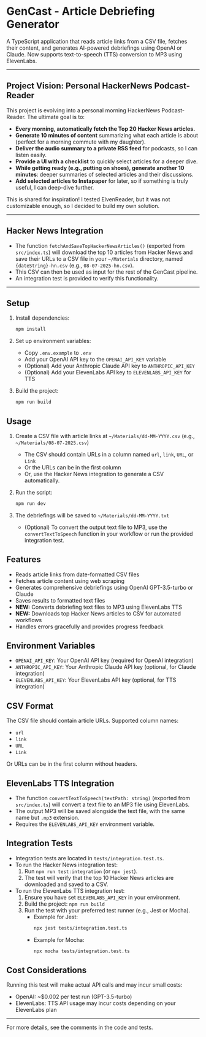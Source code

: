 # GenCast - Article Debriefing Generator

A TypeScript application that reads article links from a CSV file, fetches their content, and generates AI-powered debriefings using OpenAI or Claude. Now supports text-to-speech (TTS) conversion to MP3 using ElevenLabs.

---

## Project Vision: Personal HackerNews Podcast-Reader

This project is evolving into a personal morning HackerNews Podcast-Reader. The ultimate goal is to:

- **Every morning, automatically fetch the Top 20 Hacker News articles.**
- **Generate 10 minutes of content** summarizing what each article is about (perfect for a morning commute with my daughter).
- **Deliver the audio summary to a private RSS feed** for podcasts, so I can listen easily.
- **Provide a UI with a checklist** to quickly select articles for a deeper dive.
- **While getting ready (e.g., putting on shoes), generate another 10 minutes**: deeper summaries of selected articles and their discussions.
- **Add selected articles to Instapaper** for later, so if something is truly useful, I can deep-dive further.

This is shared for inspiration! I tested ElvenReader, but it was not customizable enough, so I decided to build my own solution.

---

## Hacker News Integration

- The function `fetchAndSaveTopHackerNewsArticles()` (exported from `src/index.ts`) will download the top 10 articles from Hacker News and save their URLs to a CSV file in your `~/Materials` directory, named `{dateString}-hn.csv` (e.g., `08-07-2025-hn.csv`).
- This CSV can then be used as input for the rest of the GenCast pipeline.
- An integration test is provided to verify this functionality.

---

## Setup

1. Install dependencies:
   ```bash
   npm install
   ```

2. Set up environment variables:
   - Copy `.env.example` to `.env`
   - Add your OpenAI API key to the `OPENAI_API_KEY` variable
   - (Optional) Add your Anthropic Claude API key to `ANTHROPIC_API_KEY`
   - (Optional) Add your ElevenLabs API key to `ELEVENLABS_API_KEY` for TTS

3. Build the project:
   ```bash
   npm run build
   ```

## Usage

1. Create a CSV file with article links at `~/Materials/dd-MM-YYYY.csv` (e.g., `~/Materials/08-07-2025.csv`)
   - The CSV should contain URLs in a column named `url`, `link`, `URL`, or `Link`
   - Or the URLs can be in the first column
   - Or, use the Hacker News integration to generate a CSV automatically.

2. Run the script:
   ```bash
   npm run dev
   ```

3. The debriefings will be saved to `~/Materials/dd-MM-YYYY.txt`
   - (Optional) To convert the output text file to MP3, use the `convertTextToSpeech` function in your workflow or run the provided integration test.

## Features

- Reads article links from date-formatted CSV files
- Fetches article content using web scraping
- Generates comprehensive debriefings using OpenAI GPT-3.5-turbo or Claude
- Saves results to formatted text files
- **NEW:** Converts debriefing text files to MP3 using ElevenLabs TTS
- **NEW:** Downloads top Hacker News articles to CSV for automated workflows
- Handles errors gracefully and provides progress feedback

## Environment Variables

- `OPENAI_API_KEY`: Your OpenAI API key (required for OpenAI integration)
- `ANTHROPIC_API_KEY`: Your Anthropic Claude API key (optional, for Claude integration)
- `ELEVENLABS_API_KEY`: Your ElevenLabs API key (optional, for TTS integration)

## CSV Format

The CSV file should contain article URLs. Supported column names:
- `url`
- `link` 
- `URL`
- `Link`

Or URLs can be in the first column without headers.

## ElevenLabs TTS Integration

- The function `convertTextToSpeech(textPath: string)` (exported from `src/index.ts`) will convert a text file to an MP3 file using ElevenLabs.
- The output MP3 will be saved alongside the text file, with the same name but `.mp3` extension.
- Requires the `ELEVENLABS_API_KEY` environment variable.

## Integration Tests

- Integration tests are located in `tests/integration.test.ts`.
- To run the Hacker News integration test:
  1. Run `npm run test:integration` (or `npx jest`).
  2. The test will verify that the top 10 Hacker News articles are downloaded and saved to a CSV.
- To run the ElevenLabs TTS integration test:
  1. Ensure you have set `ELEVENLABS_API_KEY` in your environment.
  2. Build the project: `npm run build`
  3. Run the test with your preferred test runner (e.g., Jest or Mocha).
     - Example for Jest:
       ```bash
       npx jest tests/integration.test.ts
       ```
     - Example for Mocha:
       ```bash
       npx mocha tests/integration.test.ts
       ```

## Cost Considerations

Running this test will make actual API calls and may incur small costs:
- OpenAI: ~$0.002 per test run (GPT-3.5-turbo)
- ElevenLabs: TTS API usage may incur costs depending on your ElevenLabs plan

---

For more details, see the comments in the code and tests.